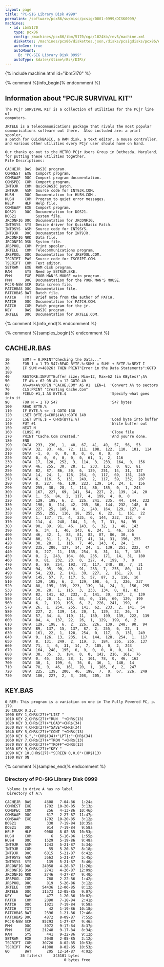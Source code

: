 ```yaml
---
layout: page
title: "PC-SIG Library Disk #999"
permalink: /software/pcx86/sw/misc/pcsig/0001-0999/DISK0999/
machines:
  - id: ibm5170
    type: pcx86
    config: /machines/pcx86/ibm/5170/cga/1024kb/rev3/machine.xml
    diskettes: /machines/pcx86/diskettes.json,/disks/pcsigdisks/pcx86/diskettes.json
    autoGen: true
    autoMount:
      B: "PC-SIG Library Disk 0999"
    autoType: $date\r$time\rB:\rDIR\r
---
```


{% include machine.html id="ibm5170" %}

{% comment %}info_begin{% endcomment %}

## Information about "PCJR SURVIVAL KIT"

    The PCjr SURVIVAL KIT is a collection of utilities for the PCjr line of
    computers.
    
    JRTELE is a telecommunications package that rivals the most popular
    communications software out there.  Also included are: a print spooler,
    a patch for QuickBASIC, a RAM disk, a text editor, a mouse controller,
    and various other utilities every PCjr user should have on hand.
    
    Our thanks go out to the METRO PCjr Users Group in Bethesda, Maryland,
    for putting these utilities together.
    File Descriptions:
    
    CACHEJR  BAS  BASIC program.
    COMREST  EXE  Comport program.
    COMSWAP  DOC  Comport program documentation.
    COMSPEC  COM  Comport program.
    INT9JR   COM  QuickBASIC patch.
    INT9JR   ASM  Source code for INT9JR.COM.
    HUSH     DOC  Documentation for HUSH.COM .
    HUSH     COM  Program to quiet error messages.
    HELP     HLP  Help file.
    COMSWAP  EXE  Comport program.
    DOS21    DOC  Documentation for DOS21.
    DOS21         System file.
    JRCONFIG DOC  Documentation for JRCONFIG.
    INT9SYS  SYS  Device driver for QuickBasic Patch.
    INT9SYS  ASM  Source code for INT9SYS.
    INT9JR   DOC  Documentation for INT9JR.
    JRCONFIG NRD  Data file.
    JRCONFIG DSK  System file.
    JRSPOOL  COM  Print spooler.
    JRTELE   COM  Telecommunications program.
    JRSPOOL  DOC  Documentation for JRSPOOL.COM.
    TSCRIPT  PAS  Source code for TSCRIPT.COM.
    TSCRIPT  COM  Text editor.
    SETRAM   EXE  RAM disk program.
    RAM      SYS  Need by SETRAM.EXE.
    PMM      EXE  POOR MAN'S MOUSE main program.
    PMM      DOC  Documentation for the POOR MAN'S MOUSE.
    PCJR-NEW SCR  Data screen file.
    PATCHBAS DOC  Documentation file.
    PATCHBAS BAT  Batch file.
    PATCH    TXT  Brief note from the author of PATCH.
    PATCH    DOC  Documentation for PATCH.COM.
    PATCH    COM  Patch program for the jr.
    KEY      BAS  BASIC program.
    JRTELE   DOC  Documentation for JRTELE.COM.
{% comment %}info_end{% endcomment %}

{% comment %}samples_begin{% endcomment %}

## CACHEJR.BAS

```bas
10      SUM! = 0:PRINT"Checking the Data..."
20      FOR I = 1 TO 547:READ BYTE.%:SUM! = SUM! + BYTE.%:NEXT I
30      IF SUM!<>48826! THEN PRINT"Error in the Data Statements":GOTO 180
40      RESTORE:INPUT"Buffer size; Min=12, Max=62 (in KBytes)";A%
50      IF A% > 62 OR A% < 12 GOTO 40           
60      A%=A%+A%:OPEN "CACHE.COM" AS #1  LEN=1  'Convert A% to sectors
70      CLS:PRINT "Creating Cache.Com"
80      FIELD #1,1 AS BYTE.$                    'Specify what goes into it
90      FOR N = 1 TO 547                        '547 bytes
100     READ BYTE.%
110     IF BYTE.% <> -1 GOTO 130
120     LSET BYTE.$=CHR$(A%):GOTO 140
130     LSET BYTE.$ = CHR$(BYTE.%)              'Load byte into buffer
140     PUT #1                                  'Write buffer out
150     NEXT N
160     CLOSE #1                                'Close file
170     PRINT "Cache.Com created."              'And you're done.
180     END
190     DATA  233,  230,  1,  40,  67,  41,  49,  57,  56,  53
200     DATA  32,  83,  46,  72,  111,  108,  122,  110,  101,  114
210     DATA  -1,  0,  0,  0,  0,  0,  0,  0,  0,  0
220     DATA  0,  0,  0,  0,  0,  0,  61,  1,  2,  116
230     DATA  17,  128,  252,  3,  114,  3,  233,  164,  0,  156
240     DATA  46,  255,  30,  28,  1,  233,  135,  0,  83,  81
250     DATA  82,  87,  86,  30,  6,  139,  251,  14,  31,  137
260     DATA  14,  24,  1,  128,  254,  0,  117,  69,  131,  249
270     DATA  6,  116,  5,  131,  249,  2,  117,  59,  232,  207
280     DATA  0,  227,  46,  139,  223,  139,  14,  24,  1,  156
290     DATA  255,  30,  28,  1,  114,  80,  185,  0,  1,  243
300     DATA  167,  227,  69,  141,  54,  227,  2,  139,  14,  20
310     DATA  1,  56,  84,  2,  117,  4,  199,  4,  0,  0
320     DATA  129,  198,  6,  2,  226,  241,  235,  44,  144,  232
330     DATA  190,  0,  114,  42,  235,  36,  144,  232,  148,  0
340     DATA  227,  25,  185,  0,  2,  243,  164,  129,  127,  4
350     DATA  255,  255,  116,  18,  255,  6,  22,  1,  161,  22
360     DATA  1,  137,  71,  4,  235,  6,  144,  232,  152,  0
370     DATA  114,  4,  248,  184,  1,  0,  7,  31,  94,  95
380     DATA  90,  89,  91,  46,  143,  6,  32,  1,  46,  143
390     DATA  6,  34,  1,  46,  143,  6,  24,  1,  46,  255
400     DATA  46,  32,  1,  83,  81,  82,  87,  86,  30,  6
410     DATA  80,  61,  1,  3,  117,  41,  14,  31,  156,  255
420     DATA  30,  28,  1,  115,  7,  46,  143,  6,  24,  1
430     DATA  235,  200,  137,  14,  24,  1,  139,  251,  232,  47
440     DATA  0,  227,  11,  135,  254,  6,  31,  14,  7,  185
450     DATA  0,  2,  243,  164,  88,  235,  171,  14,  31,  180
460     DATA  0,  81,  232,  23,  0,  227,  4,  199,  7,  0
470     DATA  0,  89,  254,  193,  72,  117,  240,  88,  7,  31
480     DATA  94,  95,  90,  89,  91,  233,  7,  255,  80,  141
490     DATA  54,  233,  2,  141,  30,  227,  2,  161,  20,  1
500     DATA  145,  57,  7,  117,  5,  57,  87,  2,  116,  10
510     DATA  129,  195,  6,  2,  129,  198,  6,  2,  226,  237
520     DATA  88,  195,  139,  223,  139,  14,  24,  1,  156,  255
530     DATA  30,  28,  1,  115,  3,  233,  134,  0,  81,  83
540     DATA  82,  141,  62,  233,  2,  141,  30,  227,  2,  139
550     DATA  14,  20,  1,  131,  63,  0,  116,  60,  129,  199
560     DATA  6,  2,  129,  195,  6,  2,  226,  241,  199,  6
570     DATA  26,  1,  254,  255,  141,  62,  233,  2,  141,  54
580     DATA  227,  2,  139,  14,  20,  1,  139,  22,  26,  1
590     DATA  57,  84,  4,  119,  11,  139,  199,  139,  222,  139
600     DATA  84,  4,  137,  22,  26,  1,  129,  199,  6,  2
610     DATA  129,  198,  6,  2,  226,  226,  139,  248,  90,  94
620     DATA  89,  137,  15,  137,  87,  2,  255,  6,  22,  1
630     DATA  161,  22,  1,  128,  254,  0,  117,  8,  131,  249
640     DATA  9,  126,  13,  235,  14,  144,  128,  254,  1,  117
650     DATA  8,  131,  249,  2,  119,  3,  184,  255,  255,  137
660     DATA  71,  4,  6,  31,  14,  7,  185,  0,  2,  243
670     DATA  164,  248,  195,  0,  0,  0,  0,  0,  0,  141
680     DATA  30,  35,  3,  184,  0,  0,  142,  216,  161,  76
690     DATA  0,  46,  163,  28,  1,  161,  78,  0,  46,  163
700     DATA  30,  1,  199,  6,  76,  0,  36,  1,  140,  14
710     DATA  78,  0,  46,  161,  20,  1,  185,  6,  2,  247
720     DATA  225,  139,  200,  46,  198,  7,  0,  67,  226,  249
730     DATA  186,  227,  2,  3,  208,  205,  39
                                                                                                                                                          
```

## KEY.BAS

```bas
0 REM: This program is a variation on one in The Fully Powered PC, p. 179.
10 COLOR 0,2,2
1000 KEY 1,CHR$(27)+"LIST "
1010 KEY 2,CHR$(27)+"RUN  "+CHR$(13)
1020 KEY 3,CHR$(27)+"LOAD"+CHR$(34)
1030 KEY 4,CHR$(27)+"SAVE"+CHR$(34)
1040 KEY 5,CHR$(27)+"CONT "+CHR$(13)
1050 KEY 6,","+CHR$(34)+"LPT1:"+CHR$(34)
1060 KEY 7,CHR$(27)+"TRON "+CHR$(13)
1070 KEY 8,CHR$(27)+"TROFF"+CHR$(13)
1080 KEY 9,CHR$(27)+"KEY "
1090 KEY 10,CHR$(27)+"SCREEN 0,0,0"+CHR$(13)
1100 KEY ON
```

{% comment %}samples_end{% endcomment %}

### Directory of PC-SIG Library Disk 0999

     Volume in drive A has no label
     Directory of A:\

    CACHEJR  BAS      4608   7-04-86   1:24a
    COMREST  EXE      1792  10-20-85   3:13p
    COMSPEC  COM       256   4-13-86  10:46p
    COMSWAP  DOC       617   2-27-87  11:47p
    COMSWAP  EXE      1792  10-20-85   3:12p
    DOS21              330   7-19-84  10:35a
    DOS21    DOC       914   7-19-84   9:58a
    HELP     HLP      9088   8-02-85  10:53p
    HUSH     COM         6   5-16-86   1:55p
    HUSH     DOC      1529   5-19-86   9:48a
    INT9JR   ASM      1243   5-21-87   5:34p
    INT9JR   COM        55   5-20-87   8:18p
    INT9JR   DOC      6015   5-21-87   6:42p
    INT9SYS  ASM      3663   5-21-87   5:45p
    INT9SYS  SYS       139   5-21-87   5:46p
    JRCONFIG DOC     24058   4-28-87  11:20p
    JRCONFIG DSK      2741   4-26-87  12:09p
    JRCONFIG NRD      2746   4-27-87   9:40p
    JRSPOOL  COM       768   2-22-86   1:42p
    JRSPOOL  DOC       819   5-26-86   3:12p
    JRTELE   COM     54436  12-06-85   8:12p
    JRTELE   DOC     31573  12-05-85   9:07p
    KEY      BAS       477   1-20-86  10:02p
    PATCH    COM      2090   7-18-84   2:41p
    PATCH    DOC      1921   7-19-84   9:58a
    PATCH    TXT        42   1-19-86  10:18p
    PATCHBAS BAT      2396   1-21-86  12:46a
    PATCHBAS DOC      4872   8-09-87   7:55p
    PCJR-NEW SCR     85293   1-27-87   9:46a
    PMM      DOC      3072   9-17-84   8:37p
    PMM      EXE     21248   9-17-84   8:34p
    RAM      SYS       441   9-22-86   9:12p
    SETRAM   EXE      2048   2-05-85   2:12p
    TSCRIPT  COM     30720   8-02-85  10:53p
    TSCRIPT  PAS     41088   8-02-85  10:53p
    GO       BAT       205  12-14-87   4:02p
           36 file(s)     345101 bytes
                               0 bytes free
